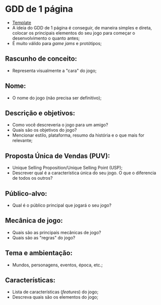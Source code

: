 # GDD de 1 página

- [Template](./AcademiaPDJ-GDD1pagina.pdf)
- A ideia do GDD de 1 página é conseguir, de maneira simples e direta, colocar os principais elementos do seu jogo para começar o desenvolvimento o quanto antes;
- É muito válido para *game jams* e protótipos;

## Rascunho de conceito:

- Representa visualmente a "cara" do jogo;

## Nome:

- O nome do jogo (não precisa ser definitivo);

## Descrição e objetivos:

- Como você descreveria o jogo para um amigo?
- Quais são os objetivos do jogo?
- Mencionar estilo, plataforma, resumo da história e o que mais for relevante;

## Proposta Única de Vendas (PUV):

- Unique Selling Proposition/Unique Selling Point (USP);
- Descrever qual é a característica única do seu jogo. O que o diferencia de todos os outros?

## Público-alvo:

- Qual é o público principal que jogará o seu jogo?

## Mecânica de jogo:

- Quais são as principais mecânicas de jogo?
- Quais são as "regras" do jogo?

## Tema e ambientação:

- Mundos, personagens, eventos, época, etc.;

## Características:

- Lista de características (*features*) do jogo;
- Descreva quais são os elementos do jogo;
